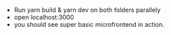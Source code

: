 - Run yarn build & yarn dev on both folders parallely 
- open localhost:3000
- you should see super basic microfrontend in action.